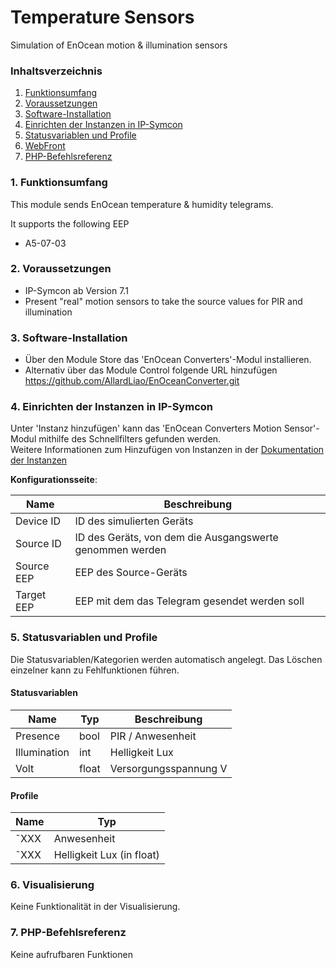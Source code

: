 # Temperature Sensors
Simulation of EnOcean motion & illumination sensors

### Inhaltsverzeichnis

1. [Funktionsumfang](#1-funktionsumfang)
2. [Voraussetzungen](#2-voraussetzungen)
3. [Software-Installation](#3-software-installation)
4. [Einrichten der Instanzen in IP-Symcon](#4-einrichten-der-instanzen-in-ip-symcon)
5. [Statusvariablen und Profile](#5-statusvariablen-und-profile)
6. [WebFront](#6-webfront)
7. [PHP-Befehlsreferenz](#7-php-befehlsreferenz)

### 1. Funktionsumfang

This module sends EnOcean temperature & humidity telegrams.
 
It supports the following EEP 
* A5-07-03

### 2. Voraussetzungen

* IP-Symcon ab Version 7.1
* Present "real" motion sensors to take the source values for PIR and illumination

### 3. Software-Installation

* Über den Module Store das 'EnOcean Converters'-Modul installieren.
* Alternativ über das Module Control folgende URL hinzufügen
  https://github.com/AllardLiao/EnOceanConverter.git

### 4. Einrichten der Instanzen in IP-Symcon

Unter 'Instanz hinzufügen' kann das 'EnOcean Converters Motion Sensor'-Modul mithilfe des Schnellfilters gefunden werden.  
Weitere Informationen zum Hinzufügen von Instanzen in der [Dokumentation der Instanzen](https://www.symcon.de/service/dokumentation/konzepte/instanzen/#Instanz_hinzufügen)

__Konfigurationsseite__:

Name              | Beschreibung
----------------- | ------------------------------------------------------------
Device ID         | ID des simulierten Geräts
Source ID         | ID des Geräts, von dem die Ausgangswerte genommen werden
Source EEP        | EEP des Source-Geräts
Target EEP        | EEP mit dem das Telegram gesendet werden soll

### 5. Statusvariablen und Profile

Die Statusvariablen/Kategorien werden automatisch angelegt. Das Löschen einzelner kann zu Fehlfunktionen führen.

#### Statusvariablen

Name         | Typ     | Beschreibung
------------ | ------- | --------------------
Presence     | bool    | PIR / Anwesenheit
Illumination | int     | Helligkeit Lux
Volt         | float   | Versorgungsspannung V

#### Profile

Name         | Typ
------------ | -----------------------------
˜XXX | Anwesenheit
˜XXX  | Helligkeit Lux (in float)

### 6. Visualisierung

Keine Funktionalität in der Visualisierung.

### 7. PHP-Befehlsreferenz

Keine aufrufbaren Funktionen
